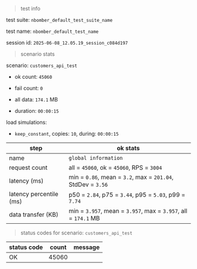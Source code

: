 > test info



test suite: `nbomber_default_test_suite_name`

test name: `nbomber_default_test_name`

session id: `2025-06-08_12.05.19_session_c084d197`

> scenario stats



scenario: `customers_api_test`

  - ok count: `45060`

  - fail count: `0`

  - all data: `174.1` MB

  - duration: `00:00:15`

load simulations:

  - `keep_constant`, copies: `10`, during: `00:00:15`

|step|ok stats|
|---|---|
|name|`global information`|
|request count|all = `45060`, ok = `45060`, RPS = `3004`|
|latency (ms)|min = `0.86`, mean = `3.2`, max = `201.04`, StdDev = `3.56`|
|latency percentile (ms)|p50 = `2.84`, p75 = `3.44`, p95 = `5.03`, p99 = `7.74`|
|data transfer (KB)|min = `3.957`, mean = `3.957`, max = `3.957`, all = `174.1` MB|


> status codes for scenario: `customers_api_test`



|status code|count|message|
|---|---|---|
|OK|45060||


